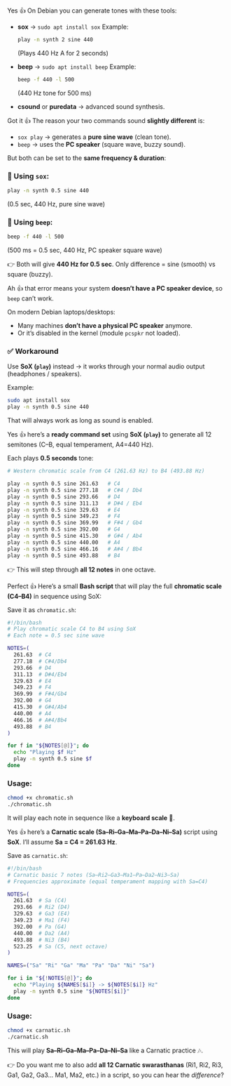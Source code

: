 

Yes 👍 On Debian you can generate tones with these tools:

* **sox** → `sudo apt install sox`
  Example:

  ```bash
  play -n synth 2 sine 440
  ```

  (Plays 440 Hz A for 2 seconds)

* **beep** → `sudo apt install beep`
  Example:

  ```bash
  beep -f 440 -l 500
  ```

  (440 Hz tone for 500 ms)

* **csound** or **puredata** → advanced sound synthesis.




Got it 👍 The reason your two commands sound **slightly different** is:

* `sox play` → generates a **pure sine wave** (clean tone).
* `beep` → uses the **PC speaker** (square wave, buzzy sound).

But both can be set to the **same frequency & duration**:

### 🎵 Using `sox`:

```bash
play -n synth 0.5 sine 440
```

(0.5 sec, 440 Hz, pure sine wave)

### 🎵 Using `beep`:

```bash
beep -f 440 -l 500
```

(500 ms = 0.5 sec, 440 Hz, PC speaker square wave)

👉 Both will give **440 Hz for 0.5 sec**.
Only difference = sine (smooth) vs square (buzzy).



Ah 👍 that error means your system **doesn’t have a PC speaker device**, so `beep` can’t work.

On modern Debian laptops/desktops:

* Many machines **don’t have a physical PC speaker** anymore.
* Or it’s disabled in the kernel (module `pcspkr` not loaded).

### ✅ Workaround

Use **SoX (`play`)** instead → it works through your normal audio output (headphones / speakers).

Example:

```bash
sudo apt install sox
play -n synth 0.5 sine 440
```

That will always work as long as sound is enabled.





Yes 👍 here’s a **ready command set** using **SoX (`play`)** to generate all 12 semitones (C–B, equal temperament, A4=440 Hz).

Each plays **0.5 seconds** tone:

```bash
# Western chromatic scale from C4 (261.63 Hz) to B4 (493.88 Hz)

play -n synth 0.5 sine 261.63   # C4
play -n synth 0.5 sine 277.18   # C#4 / Db4
play -n synth 0.5 sine 293.66   # D4
play -n synth 0.5 sine 311.13   # D#4 / Eb4
play -n synth 0.5 sine 329.63   # E4
play -n synth 0.5 sine 349.23   # F4
play -n synth 0.5 sine 369.99   # F#4 / Gb4
play -n synth 0.5 sine 392.00   # G4
play -n synth 0.5 sine 415.30   # G#4 / Ab4
play -n synth 0.5 sine 440.00   # A4
play -n synth 0.5 sine 466.16   # A#4 / Bb4
play -n synth 0.5 sine 493.88   # B4
```

👉 This will step through **all 12 notes** in one octave.





Perfect 👍 Here’s a small **Bash script** that will play the full **chromatic scale (C4–B4)** in sequence using SoX:

Save it as `chromatic.sh`:

```bash
#!/bin/bash
# Play chromatic scale C4 to B4 using SoX
# Each note = 0.5 sec sine wave

NOTES=(
  261.63  # C4
  277.18  # C#4/Db4
  293.66  # D4
  311.13  # D#4/Eb4
  329.63  # E4
  349.23  # F4
  369.99  # F#4/Gb4
  392.00  # G4
  415.30  # G#4/Ab4
  440.00  # A4
  466.16  # A#4/Bb4
  493.88  # B4
)

for f in "${NOTES[@]}"; do
  echo "Playing $f Hz"
  play -n synth 0.5 sine $f
done
```

### Usage:

```bash
chmod +x chromatic.sh
./chromatic.sh
```

It will play each note in sequence like a **keyboard scale** 🎹.





Yes 👍 here’s a **Carnatic scale (Sa–Ri–Ga–Ma–Pa–Da–Ni–Sa)** script using **SoX**.
I’ll assume **Sa = C4 = 261.63 Hz**.

Save as `carnatic.sh`:

```bash
#!/bin/bash
# Carnatic basic 7 notes (Sa–Ri2–Ga3–Ma1–Pa–Da2–Ni3–Sa)
# Frequencies approximate (equal temperament mapping with Sa=C4)

NOTES=(
  261.63  # Sa (C4)
  293.66  # Ri2 (D4)
  329.63  # Ga3 (E4)
  349.23  # Ma1 (F4)
  392.00  # Pa (G4)
  440.00  # Da2 (A4)
  493.88  # Ni3 (B4)
  523.25  # Sa (C5, next octave)
)

NAMES=("Sa" "Ri" "Ga" "Ma" "Pa" "Da" "Ni" "Sa")

for i in "${!NOTES[@]}"; do
  echo "Playing ${NAMES[$i]} -> ${NOTES[$i]} Hz"
  play -n synth 0.5 sine "${NOTES[$i]}"
done
```

### Usage:

```bash
chmod +x carnatic.sh
./carnatic.sh
```

This will play **Sa–Ri–Ga–Ma–Pa–Da–Ni–Sa** like a Carnatic practice 🎶.

👉 Do you want me to also add **all 12 Carnatic swarasthanas** (Ri1, Ri2, Ri3, Ga1, Ga2, Ga3… Ma1, Ma2, etc.) in a script, so you can hear the *difference*?






